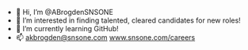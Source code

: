 - 👋 Hi, I’m @ABrogdenSNSONE
- 👀 I’m interested in finding talented, cleared candidates for new roles! 
- 🌱 I’m currently learning GitHub! 
- 📫 akbrogden@snsone.com    www.snsone.com/careers


<!---
ABrogdenSNSONE/ABrogdenSNSONE is a ✨ special ✨ repository because its `README.md` (this file) appears on your GitHub profile.
You can click the Preview link to take a look at your changes.
--->
